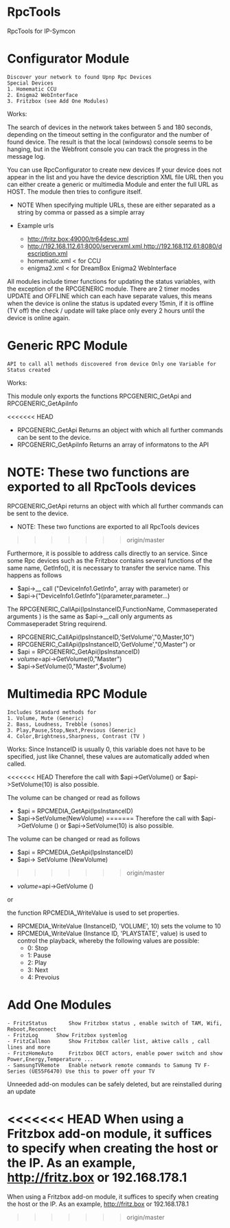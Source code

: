 # RpcTools
RpcTools for IP-Symcon


# Configurator Module 

	Discover your network to found Upnp Rpc Devices
	Special Devices 
	1. Homematic CCU
	2. Enigma2 WebInterface
	3. Fritzbox (see Add One Modules)
  

Works:

The search of devices in the network takes between 5 and 180 seconds, 
depending on the timeout setting in the configurator and the number 
of found device.
The result is that the local (windows) console seems to be hanging,
but in the Webfront console you can track the progress in the message log.
 
You can use RpcConfigurator to create new devices 
If your device does not appear in the list and you have the device 
description XML file URL then you can either create a generic or multimedia
Module and enter the full URL as HOST. The module then tries to configure itself.
- NOTE When specifying multiple URLs, these are either separated as a string by comma or passed as a simple array

- Example urls
	- http://fritz.box:49000/tr64desc.xml
	- http://192.168.112.61:8000/serverxml.xml,http://192.168.112.61:8080/description.xml
	- homematic.xml < for CCU
	- enigma2.xml < for DreamBox Enigma2 WebInterface


All modules include timer functions for updating the status variables, with the exception of the RPCGENERIC module.
There are 2 timer modes UPDATE and OFFLINE which can each have separate values, this means when the device is online 
the status is updated every 15min, if it is offline (TV off) the check / update will take place only every 2 hours 
until the device is online again.

# Generic RPC Module 
	API to call all methods discovered from device Only one Variable for Status created
	

Works:

This module only exports the functions RPCGENERIC_GetApi and RPCGENERIC_GetApiInfo

<<<<<<< HEAD
- RPCGENERIC_GetApi 		Returns an object with which all further commands can be sent to the device.
- RPCGENERIC_GetApiInfo 	Returns an array of informatons to the API

NOTE: These two functions are exported to all RpcTools devices
=======
RPCGENERIC_GetApi returns an object with which all further commands can be sent to the device.
- NOTE: These two functions are exported to all RpcTools devices
>>>>>>> origin/master


Furthermore, it is possible to address calls directly to an service. Since some Rpc devices such
as the Fritzbox contains several functions of the same name, GetInfo(), it is
necessary to transfer the service name. This happens as follows
- $api->__ call ("DeviceInfo1.GetInfo", array with parameter)
or
- $api->{"DeviceInfo1.GetInfo"}(parameter,parameter...)

The RPCGENERIC_CallApi(IpsInstanceID,FunctionName, Commaseperated arguments ) is the same as $api->__call only arguments as Commaseperadet String requirend.
- RPCGENERIC_CallApi(IpsInstanceID,'SetVolume',"0,Master,10")
- RPCGENERIC_CallApi(IpsInstanceID,'GetVolume',"0,Master")
or
- $api = RPCGENERIC_GetApi(IpsInstanceID)
- $volume=$api->GetVolume(0,"Master")
- $api->SetVolume(0,"Master",$volume)
 
  	

# Multimedia RPC Module 
	Includes Standard methods for
	1. Volume, Mute (Generic)
	2. Bass, Loudness, Trebble (sonos)
	3. Play,Pause,Stop,Next,Previous (Generic)
	4. Color,Brightness,Sharpness, Contrast (TV )


Works:
Since InstanceID is usually 0, this variable does not have to be specified, just
like Channel, these values are automatically added when called.

<<<<<<< HEAD
Therefore the call with $api->GetVolume() or $api->SetVolume(10) is also possible.

The volume can be changed or read as follows
- $api = RPCMEDIA_GetApi(IpsInstanceID)
- $api->SetVolume(NewVolume)
=======
Therefore the call with $api->GetVolume () or $api->SetVolume(10) is also possible.

The volume can be changed or read as follows
- $api = RPCMEDIA_GetApi(IpsInstanceID)
- $api-> SetVolume (NewVolume)
>>>>>>> origin/master
- $volume=$api->GetVolume ()

or

the function RPCMEDIA_WriteValue is used to set properties.

- RPCMEDIA_WriteValue (InstanceID, 'VOLUME', 10) sets the volume to 10
- RPCMEDIA_WriteValue (Instance ID, 'PLAYSTATE', value) is used to control the playback, whereby the following values are possible: 
	- 0: Stop
	- 1: Pause
	- 2: Play
	- 3: Next
	- 4: Prevoius	


# Add One Modules
	- FritzStatus		Show Fritzbox status , enable switch of TAM, Wifi, Reboot,Reconnect 
	- FritzLog		Show Fritzbox systemlog
	- FritzCallmon		Show Fritzbox caller list, aktive calls , call lines and more
	- FritzHomeAuto		Fritzbox DECT actors, enable power switch and show Power,Energy,Temperature ... 
	- SamsungTVRemote	Enable network remote commands to Samung TV F-Series (UE55F6470) Use this to power off your TV
	
Unneeded add-on modules can be safely deleted, but are reinstalled during an update

<<<<<<< HEAD
When using a Fritzbox add-on module, it suffices to specify when creating the host or the IP. As an example, http://fritz.box or 192.168.178.1
=======
When using a Fritzbox add-on module, it suffices to specify when creating the host or the IP. As an example, http://fritz.box or 192.168.178.1
>>>>>>> origin/master
